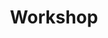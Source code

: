 ---
title: Workshop
header: Workshop "Geometry with your finger"
menu_title: Workshop
order: 4
sections:

  - file: intro
    layout: image-block
    data:
      image: /media/images/2x1/workshop-en.jpg
      colorclassimg: primary
      colorclasstxt: secondary
      image_pos: first

  - file: download
    layout: text

render_this: no # no | before | after
in_shortcuts: true
---